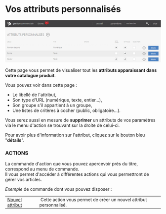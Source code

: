 # Vos attributs personnalisés


![index-screenshotdemosimplementecom20160115100840](images/index-screenshotdemosimplementecom20160115100840.png)


<p>Cette page vous permet de visualiser tout les <strong>attributs&nbsp;apparaissant dans votre catalogue produit</strong>.</p>
<p>Vous pouvez voir dans cette page :</p>
<ul>
<li>Le libell&eacute; de l'attribut,</li>
<li>Son type d'URL (num&eacute;rique, texte, entier...),</li>
<li>Son groupe s'il appartient &agrave; un groupe,</li>
<li>Une listes de crit&egrave;res &agrave; cocher (public, obligatoire...).</li>
</ul>
<p>Vous serez&nbsp;aussi en mesure de&nbsp;<strong>supprimer</strong> un attributs de vos param&egrave;tres via le menu d'action se trouvant sur la droite de celui-ci.</p>
<p>Pour avoir plus d'information sur l'attribut, cliquez sur le bouton bleu "<strong>d&eacute;tails</strong>".</p>
<h3>ACTIONS</h3>
<p>La commande d'action&nbsp;que vous pouvez apercevoir pr&egrave;s du titre, correspond au menu de commande.<br />Il vous&nbsp;permet d'acc&eacute;der &agrave; diff&eacute;rentes actions qui vous permettront de g&eacute;rer vos articles.</p>
<p><em>Exemple</em> de commande dont vous pouvez disposer :</p>
<table>
<tbody>
<tr>
<td><a href="/app/settings/catalogue/attributs/editattribut.aspx">Nouvel attribut</a></td>
<td>&nbsp;Cette action vous permet de cr&eacute;er un nouvel attribut personnalis&eacute;.</td>
</tr>
</tbody>
</table>
<p>&nbsp;</p>


